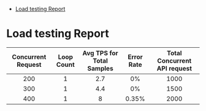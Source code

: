 - [Load testing Report](https://github.com/musthafiz/Performance-testing-for-OpenCart-Website#load-testing-report)  

# Load testing Report

| Concurrent Request  | Loop Count | Avg TPS for Total Samples  | Error Rate | Total Concurrent API request |
|               :---: |      :---: |                      :---: |                        :---: |      :---: |
| 200  | 1  | 2.7  | 0%      | 1000   |
| 300  | 1  |  4.4     | 0%      | 1500   |
| 400  | 1  |  8    | 0.35%   | 2000   |
